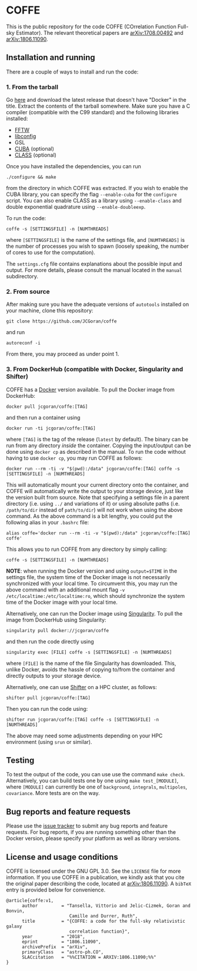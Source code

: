 # COFFE
This is the public repository for the code COFFE (COrrelation Function Full-sky Estimator).
The relevant theoretical papers are [arXiv:1708.00492](https://arxiv.org/abs/1708.00492) and [arXiv:1806.11090](https://arxiv.org/abs/1806.11090).

## Installation and running
There are a couple of ways to install and run the code:

### 1. From the tarball
Go [here](https://github.com/JCGoran/coffe/releases) and download the latest release that doesn't have "Docker" in the title.
Extract the contents of the tarball somewhere.
Make sure you have a C compiler (compatible with the C99 standard) and the following libraries installed:
* [FFTW](http://www.fftw.org/download.html)
* [libconfig](https://hyperrealm.github.io/libconfig/)
* GSL
* [CUBA](http://www.feynarts.de/cuba/) (optional)
* [CLASS](https://github.com/lesgourg/class_public) (optional)

Once you have installed the dependencies, you can run 
```
./configure && make
```
from the directory in which COFFE was extracted.
If you wish to enable the CUBA library, you can specify the flag `--enable-cuba` for the `configure` script.
You can also enable CLASS as a library using `--enable-class` and double exponential quadrature using `--enable-doubleexp`.

To run the code:
```
coffe -s [SETTINGSFILE] -n [NUMTHREADS]
```
where `[SETTINGSFILE]` is the name of the settings file, and `[NUMTHREADS]` is the number of processes you wish to spawn (loosely speaking, the number of cores to use for the computation).

The `settings.cfg` file contains explanations about the possible input and output.
For more details, please consult the manual located in the `manual` subdirectory.

### 2. From source
After making sure you have the adequate versions of `autotools` installed on your machine, clone this repository:
```
git clone https://github.com/JCGoran/coffe
```
and run
```
autoreconf -i
```
From there, you may proceed as under point 1.

### 3. From DockerHub (compatible with Docker, Singularity and Shifter)
COFFE has a [Docker](https://docs.docker.com/install/) version available.
To pull the Docker image from DockerHub:
```
docker pull jcgoran/coffe:[TAG]
```
and then run a container using
```
docker run -ti jcgoran/coffe:[TAG]
```
where `[TAG]` is the tag of the release (`latest` by default).
The binary can be run from any directory _inside_ the container.
Copying the input/output can be done using `docker cp` as described in the manual.
To run the code without having to use `docker cp`, you may run COFFE as follows:
```
docker run --rm -ti -v "$(pwd):/data" jcgoran/coffe:[TAG] coffe -s [SETTINGSFILE] -n [NUMTHREADS]
```
This will automatically mount your current directory onto the container, and COFFE will automatically write the output to your storage device, just like the version built from source.
Note that specifying a settings file in a parent directory (i.e. using `../` and variations of it) or using absolute paths (i.e. `/path/to/dir` instead of `path/to/dir`) will not work when using the above command.
As the above command is a bit lengthy, you could put the following alias in your `.bashrc` file:
```
alias coffe='docker run --rm -ti -v "$(pwd):/data" jcgoran/coffe:[TAG] coffe'
```
This allows you to run COFFE from any directory by simply calling:
```
coffe -s [SETTINGSFILE] -n [NUMTHREADS]
```
**NOTE**: when running the Docker version and using `output=$TIME` in the settings file, the system time of the Docker image is not necessarily synchronized with your local time.
To circumvent this, you may run the above command with an additional mount flag `-v /etc/localtime:/etc/localtime:ro`, which should synchronize the system time of the Docker image with your local time.

Alternatively, one can run the Docker image using [Singularity](https://github.com/sylabs/singularity).
To pull the image from DockerHub using Singularity:
```
singularity pull docker://jcgoran/coffe
```
and then run the code directly using
```
singularity exec [FILE] coffe -s [SETTINGSFILE] -n [NUMTHREADS]
```
where `[FILE]` is the name of the file Singularity has downloaded.
This, unlike Docker, avoids the hassle of copying to/from the container and directly outputs to your storage device.

Alternatively, one can use [Shifter](https://github.com/NERSC/shifter) on a HPC cluster, as follows:
```
shifter pull jcgoran/coffe:[TAG]
```
Then you can run the code using:
```
shifter run jcgoran/coffe:[TAG] coffe -s [SETTINGSFILE] -n [NUMTHREADS]
```
The above may need some adjustments depending on your HPC environment (using `srun` or similar).

## Testing
To test the output of the code, you can use use the command `make check`.
Alternatively, you can build tests one by one using `make test_[MODULE]`, where `[MODULE]` can currently be one of `background`, `integrals`, `multipoles`, `covariance`.
More tests are on the way.

## Bug reports and feature requests
Please use the [issue tracker](https://github.com/JCGoran/coffe/issues) to submit any bug reports and feature requests.
For bug reports, if you are running something other than the Docker version, please specify your platform as well as library versions.

## License and usage conditions
COFFE is licensed under the GNU GPL 3.0. See the `LICENSE` file for more information.
If you use COFFE in a publication, we kindly ask that you cite the original paper describing the code, located at [arXiv:1806.11090](https://arxiv.org/abs/1806.11090).
A `bibTeX` entry is provided below for convenience.
```
@article{coffe:v1,
      author         = "Tansella, Vittorio and Jelic-Cizmek, Goran and Bonvin,
                        Camille and Durrer, Ruth",
      title          = "{COFFE: a code for the full-sky relativistic galaxy
                        correlation function}",
      year           = "2018",
      eprint         = "1806.11090",
      archivePrefix  = "arXiv",
      primaryClass   = "astro-ph.CO",
      SLACcitation   = "%%CITATION = ARXIV:1806.11090;%%"
}
```
